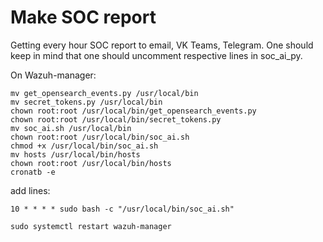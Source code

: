 # Make SOC report

Getting every hour SOC report to email, VK Teams, Telegram. One should keep in mind that one should uncomment respective lines in soc_ai_py.

On Wazuh-manager:
```
mv get_opensearch_events.py /usr/local/bin
mv secret_tokens.py /usr/local/bin
chown root:root /usr/local/bin/get_opensearch_events.py
chown root:root /usr/local/bin/secret_tokens.py
mv soc_ai.sh /usr/local/bin
chown root:root /usr/local/bin/soc_ai.sh
chmod +x /usr/local/bin/soc_ai.sh
mv hosts /usr/local/bin/hosts
chown root:root /usr/local/bin/hosts
cronatb -e
```
add lines:
```
10 * * * * sudo bash -c "/usr/local/bin/soc_ai.sh"
```
```
sudo systemctl restart wazuh-manager
```
